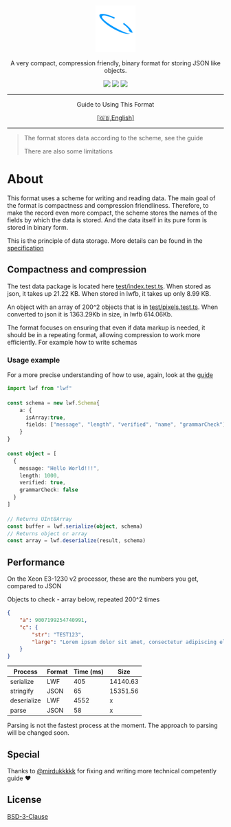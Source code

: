<div align="center">
  <img src="docs/logotype.svg" height="108" alt="LWF">
  <p>A very compact, compression friendly, binary format for storing JSON like objects.</p>
  </hr>

  <img src="https://img.shields.io/npm/last-update/lwf?style=flat-square"/>
  <img src="https://img.shields.io/bundlephobia/min/lwf?style=flat-square&color=%2300cc99">
  <img src="https://img.shields.io/npm/v/lwf?style=flat-square">

<hr/>
<p>Guide to Using This Format</p>
<a href="./docs/Usage.md">[🇬🇧,English]</a>
<hr/>

</div>

> The format stores data according to the scheme, see the guide
>
> There are also some limitations

# About

This format uses a scheme for writing and reading data. The main goal of the format is compactness and compression friendliness. Therefore, to make the record even more compact, the scheme stores the names of the fields by which the data is stored. And the data itself in its pure form is stored in binary form.

This is the principle of data storage. More details can be found in the [specification](./docs/Specification.md)

## Compactness and compression

The test data package is located here [test/index.test.ts](./test/index.test.ts). When stored as json, it takes up 21.22 KB. When stored in lwfb, it takes up only 8.99 KB.

An object with an array of 200^2 objects that is in [test/pixels.test.ts](./test/pixels.test.ts). When converted to json it is 1363.29Kb in size, in lwfb 614.06Kb.

The format focuses on ensuring that even if data markup is needed, it should be in a repeating format, allowing compression to work more efficiently.
For example how to write schemas

### Usage example

For a more precise understanding of how to use, again, look at the [guide](./docs/Basics-en.md)

```ts
import lwf from "lwf"

const schema = new lwf.Schema{
    a: {
      isArray:true,
      fields: ["message", "length", "verified", "name", "grammarCheck"]
    }
}

const object = [
  {
    message: "Hello World!!!",
    length: 1000,
    verified: true,
    grammarCheck: false
  }
]

// Returns UInt8Array
const buffer = lwf.serialize(object, schema)
// Returns object or array
const array = lwf.deserialize(result, schema)
```

## Performance

On the Xeon E3-1230 v2 processor, these are the numbers you get, compared to JSON

Objects to check - array below, repeated 200^2 times

```json
{
    "a": 9007199254740991,
    "c": {
        "str": "TEST123",
        "large": "Lorem ipsum dolor sit amet, consectetur adipiscing elit. Maecenas sodales dolor quis nisi tincidunt, id gravida neque ornare. Donec sodales tempus metus, et iaculis libero interdum eu. Suspendisse ac neque quis lectus porttitor gravida sit amet blandit neque. Nunc iaculis mollis ex, nec gravida nunc imperdiet et. Praesent non pretium. "
    }
}
```

| Process     | Format | Time (ms) | Size     |
| ----------- | ------ | --------- | -------- |
| serialize   | LWF    | 405       | 14140.63 |
| stringify   | JSON   | 65        | 15351.56 |
| deserialize | LWF    | 4552      | x        |
| parse       | JSON   | 58        | x        |

Parsing is not the fastest process at the moment. The approach to parsing will be changed soon.

## Special

Thanks to
[@mirdukkkkk](https://github.com/mirdukkkkk) for fixing and writing more technical competently guide ❤️

## License

[BSD-3-Clause](./LICENSE.txt)
